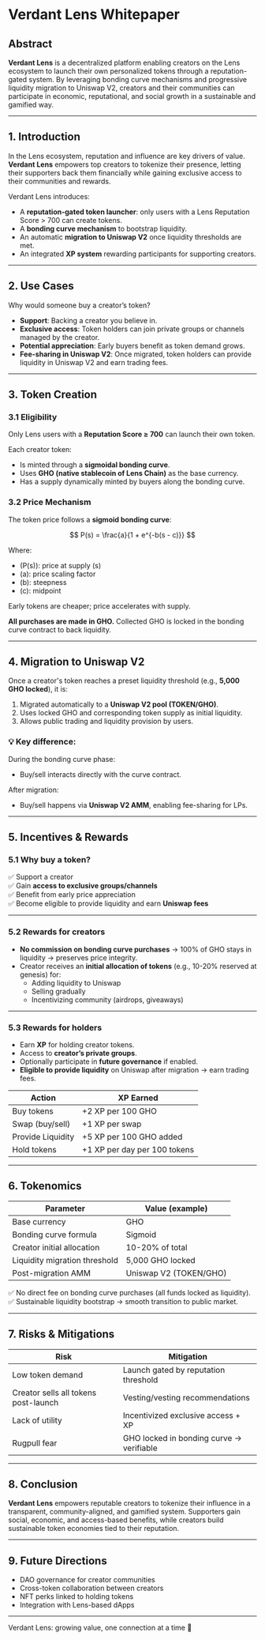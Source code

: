 # Verdant Lens Whitepaper

## Abstract

**Verdant Lens** is a decentralized platform enabling creators on the Lens ecosystem to launch their own personalized tokens through a reputation-gated system. By leveraging bonding curve mechanisms and progressive liquidity migration to Uniswap V2, creators and their communities can participate in economic, reputational, and social growth in a sustainable and gamified way.

---

## 1. Introduction

In the Lens ecosystem, reputation and influence are key drivers of value. **Verdant Lens** empowers top creators to tokenize their presence, letting their supporters back them financially while gaining exclusive access to their communities and rewards.

Verdant Lens introduces:

- A **reputation-gated token launcher**: only users with a Lens Reputation Score > 700 can create tokens.
- A **bonding curve mechanism** to bootstrap liquidity.
- An automatic **migration to Uniswap V2** once liquidity thresholds are met.
- An integrated **XP system** rewarding participants for supporting creators.

---

## 2. Use Cases

Why would someone buy a creator’s token?

- **Support**: Backing a creator you believe in.
- **Exclusive access**: Token holders can join private groups or channels managed by the creator.
- **Potential appreciation**: Early buyers benefit as token demand grows.
- **Fee-sharing in Uniswap V2**: Once migrated, token holders can provide liquidity in Uniswap V2 and earn trading fees.
  
---

## 3. Token Creation

### 3.1 Eligibility

Only Lens users with a **Reputation Score ≥ 700** can launch their own token.

Each creator token:

- Is minted through a **sigmoidal bonding curve**.
- Uses **GHO (native stablecoin of Lens Chain)** as the base currency.
- Has a supply dynamically minted by buyers along the bonding curve.

### 3.2 Price Mechanism

The token price follows a **sigmoid bonding curve**:

$$ P(s) = \frac{a}{1 + e^{-b(s - c)}} $$

Where:
- \(P(s)\): price at supply \(s\)
- \(a\): price scaling factor
- \(b\): steepness
- \(c\): midpoint

Early tokens are cheaper; price accelerates with supply.

**All purchases are made in GHO.** Collected GHO is locked in the bonding curve contract to back liquidity.

---

## 4. Migration to Uniswap V2

Once a creator's token reaches a preset liquidity threshold (e.g., **5,000 GHO locked**), it is:

1. Migrated automatically to a **Uniswap V2 pool (TOKEN/GHO)**.
2. Uses locked GHO and corresponding token supply as initial liquidity.
3. Allows public trading and liquidity provision by users.

### 💡 Key difference:

During the bonding curve phase:
- Buy/sell interacts directly with the curve contract.

After migration:
- Buy/sell happens via **Uniswap V2 AMM**, enabling fee-sharing for LPs.

---

## 5. Incentives & Rewards

### 5.1 Why buy a token?

✅ Support a creator  
✅ Gain **access to exclusive groups/channels**  
✅ Benefit from early price appreciation  
✅ Become eligible to provide liquidity and earn **Uniswap fees**

---

### 5.2 Rewards for creators

- **No commission on bonding curve purchases** → 100% of GHO stays in liquidity → preserves price integrity.
- Creator receives an **initial allocation of tokens** (e.g., 10-20% reserved at genesis) for:
  - Adding liquidity to Uniswap
  - Selling gradually
  - Incentivizing community (airdrops, giveaways)

---

### 5.3 Rewards for holders

- Earn **XP** for holding creator tokens.
- Access to **creator’s private groups**.
- Optionally participate in **future governance** if enabled.
- **Eligible to provide liquidity** on Uniswap after migration → earn trading fees.

| Action                   | XP Earned                |
|-------------------------|-------------------------|
| Buy tokens               | +2 XP per 100 GHO       |
| Swap (buy/sell)          | +1 XP per swap          |
| Provide Liquidity        | +5 XP per 100 GHO added |
| Hold tokens              | +1 XP per day per 100 tokens |

---

## 6. Tokenomics

| Parameter                    | Value (example)        |
|-----------------------------|-----------------------|
| Base currency                | GHO                   |
| Bonding curve formula        | Sigmoid               |
| Creator initial allocation    | 10-20% of total       |
| Liquidity migration threshold | 5,000 GHO locked     |
| Post-migration AMM           | Uniswap V2 (TOKEN/GHO)|

✅ No direct fee on bonding curve purchases (all funds locked as liquidity).  
✅ Sustainable liquidity bootstrap → smooth transition to public market.

---

## 7. Risks & Mitigations

| Risk                                 | Mitigation                              |
|-------------------------------------|----------------------------------------|
| Low token demand                     | Launch gated by reputation threshold    |
| Creator sells all tokens post-launch | Vesting/vesting recommendations        |
| Lack of utility                      | Incentivized exclusive access + XP      |
| Rugpull fear                         | GHO locked in bonding curve → verifiable |

---

## 8. Conclusion

**Verdant Lens** empowers reputable creators to tokenize their influence in a transparent, community-aligned, and gamified system. Supporters gain social, economic, and access-based benefits, while creators build sustainable token economies tied to their reputation.

---

## 9. Future Directions

- DAO governance for creator communities
- Cross-token collaboration between creators
- NFT perks linked to holding tokens
- Integration with Lens-based dApps

---

Verdant Lens: growing value, one connection at a time 🌱
